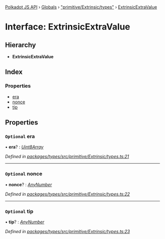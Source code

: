 [Polkadot JS API](../README.md) › [Globals](../globals.md) › ["primitive/Extrinsic/types"](../modules/_primitive_extrinsic_types_.md) › [ExtrinsicExtraValue](_primitive_extrinsic_types_.extrinsicextravalue.md)

# Interface: ExtrinsicExtraValue

## Hierarchy

* **ExtrinsicExtraValue**

## Index

### Properties

* [era](_primitive_extrinsic_types_.extrinsicextravalue.md#optional-era)
* [nonce](_primitive_extrinsic_types_.extrinsicextravalue.md#optional-nonce)
* [tip](_primitive_extrinsic_types_.extrinsicextravalue.md#optional-tip)

## Properties

### `Optional` era

• **era**? : *[Uint8Array](../classes/_codec_raw_.raw.md#static-uint8array)*

*Defined in [packages/types/src/primitive/Extrinsic/types.ts:21](https://github.com/polkadot-js/api/blob/5739b69757/packages/types/src/primitive/Extrinsic/types.ts#L21)*

___

### `Optional` nonce

• **nonce**? : *[AnyNumber](../modules/_types_.md#anynumber)*

*Defined in [packages/types/src/primitive/Extrinsic/types.ts:22](https://github.com/polkadot-js/api/blob/5739b69757/packages/types/src/primitive/Extrinsic/types.ts#L22)*

___

### `Optional` tip

• **tip**? : *[AnyNumber](../modules/_types_.md#anynumber)*

*Defined in [packages/types/src/primitive/Extrinsic/types.ts:23](https://github.com/polkadot-js/api/blob/5739b69757/packages/types/src/primitive/Extrinsic/types.ts#L23)*
